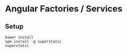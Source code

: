 # Angular Factories / Services

## Setup

```
bower install
npm install -g superstatic
superstatic
```
